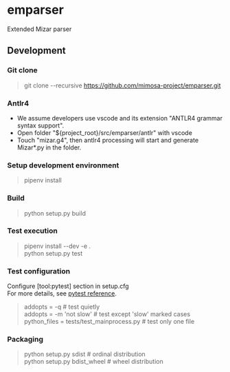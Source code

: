 # emparser
Extended Mizar parser

## Development
### Git clone
> git clone --recursive https://github.com/mimosa-project/emparser.git  

### Antlr4
  * We assume developers use vscode and its extension "ANTLR4 grammar syntax support".
  * Open folder "${project_root}/src/emparser/antlr" with vscode
  * Touch "mizar.g4", then antlr4 processing will start and generate Mizar*.py in the folder.

### Setup development environment
> pipenv install

### Build
> python setup.py build

### Test execution
> pipenv install --dev -e .  
> python setup.py test

### Test configuration
Configure [tool:pytest] section in setup.cfg  
For more details, see [pytest reference](https://docs.pytest.org/en/latest/reference.html).
> addopts = -q                              # test quietly  
> addopts = -m 'not slow'                   # test except 'slow' marked cases  
> python_files = tests/test_mainprocess.py  # test only one file  

### Packaging
> python setup.py sdist                 # ordinal distribution  
> python setup.py bdist_wheel           # wheel distribution

